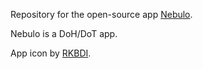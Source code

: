 Repository for the open-source app [Nebulo](https://play.google.com/store/apps/details?id=com.frostnerd.smokescreen).

Nebulo is a DoH/DoT app.


App icon by [RKBDI](http://dribbble.com/rkbdi).